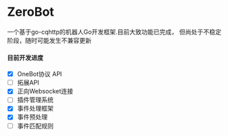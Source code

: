 # ZeroBot
一个基于go-cqhttp的机器人Go开发框架.目前大致功能已完成，
但尚处于不稳定阶段，随时可能发生不兼容更新

#### 目前开发进度
- [x] OneBot协议 API
- [ ] 拓展API
- [x] 正向Websocket连接
- [ ] 插件管理系统
- [x] 事件处理框架
- [x] 事件预处理
- [ ] 事件匹配规则
